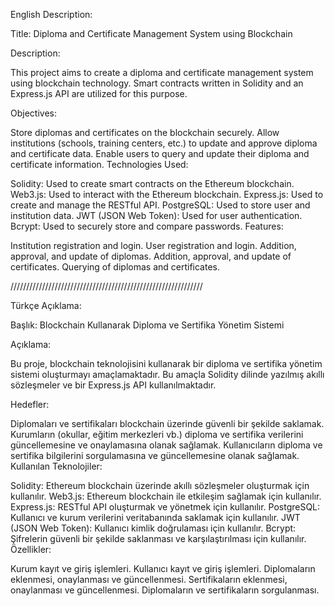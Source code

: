English Description:

Title: Diploma and Certificate Management System using Blockchain

Description:

This project aims to create a diploma and certificate management system using blockchain technology. Smart contracts written in Solidity and an Express.js API are utilized for this purpose.

Objectives:

Store diplomas and certificates on the blockchain securely.
Allow institutions (schools, training centers, etc.) to update and approve diploma and certificate data.
Enable users to query and update their diploma and certificate information.
Technologies Used:

Solidity: Used to create smart contracts on the Ethereum blockchain.
Web3.js: Used to interact with the Ethereum blockchain.
Express.js: Used to create and manage the RESTful API.
PostgreSQL: Used to store user and institution data.
JWT (JSON Web Token): Used for user authentication.
Bcrypt: Used to securely store and compare passwords.
Features:

Institution registration and login.
User registration and login.
Addition, approval, and update of diplomas.
Addition, approval, and update of certificates.
Querying of diplomas and certificates.

/////////////////////////////////////////////////////////////

Türkçe Açıklama:

Başlık: Blockchain Kullanarak Diploma ve Sertifika Yönetim Sistemi

Açıklama:

Bu proje, blockchain teknolojisini kullanarak bir diploma ve sertifika yönetim sistemi oluşturmayı amaçlamaktadır. Bu amaçla Solidity dilinde yazılmış akıllı sözleşmeler ve bir Express.js API kullanılmaktadır.

Hedefler:

Diplomaları ve sertifikaları blockchain üzerinde güvenli bir şekilde saklamak.
Kurumların (okullar, eğitim merkezleri vb.) diploma ve sertifika verilerini güncellemesine ve onaylamasına olanak sağlamak.
Kullanıcıların diploma ve sertifika bilgilerini sorgulamasına ve güncellemesine olanak sağlamak.
Kullanılan Teknolojiler:

Solidity: Ethereum blockchain üzerinde akıllı sözleşmeler oluşturmak için kullanılır.
Web3.js: Ethereum blockchain ile etkileşim sağlamak için kullanılır.
Express.js: RESTful API oluşturmak ve yönetmek için kullanılır.
PostgreSQL: Kullanıcı ve kurum verilerini veritabanında saklamak için kullanılır.
JWT (JSON Web Token): Kullanıcı kimlik doğrulaması için kullanılır.
Bcrypt: Şifrelerin güvenli bir şekilde saklanması ve karşılaştırılması için kullanılır.
Özellikler:

Kurum kayıt ve giriş işlemleri.
Kullanıcı kayıt ve giriş işlemleri.
Diplomaların eklenmesi, onaylanması ve güncellenmesi.
Sertifikaların eklenmesi, onaylanması ve güncellenmesi.
Diplomaların ve sertifikaların sorgulanması.
